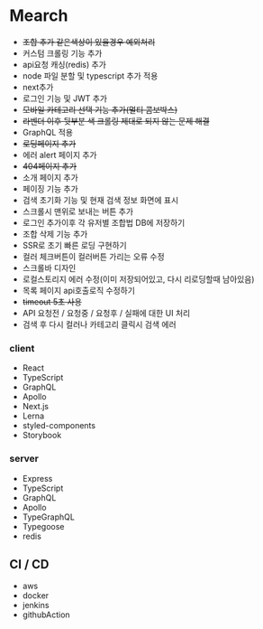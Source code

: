 # Mearch
- <del>조합 추가 같은색상이 있을경우 예외처리</del>
- 커스텀 크롤링 기능 추가
- api요청 캐싱(redis) 추가
- node 파일 분할 및 typescript 추가 적용
- next추가
- 로그인 기능 및 JWT 추가
- <del>모바일 카테고리 선택 기능 추가(멀티 콤보박스)</del>
- <del>라벤더 이후 뒷부분 색 크롤링 제대로 되지 않는 문제 해결</del>
- GraphQL 적용
- <del>로딩페이지 추가</del>
- 에러 alert 페이지 추가
- <del>404페이지 추가</del>
- 소개 페이지 추가
- 페이징 기능 추가
- 검색 초기화 기능 및 현재 검색 정보 화면에 표시
- 스크롤시 맨위로 보내는 버튼 추가
- 로그인 추가이후 각 유저별 조합법 DB에 저장하기
- 조합 삭제 기능 추가
- SSR로 초기 빠른 로딩 구현하기
- 컬러 체크버튼이 컬러버튼 가리는 오류 수정
- 스크롤바 디자인
- 로컬스토리지 에러 수정(이미 저장되어있고, 다시 리로딩할때 남아있음)
- 목록 페이지 api호출로직 수정하기
- <del>timeout 5초 사용</del>
- API 요청전 / 요청중 / 요청후 / 실패에 대한 UI 처리
- 검색 후 다시 컬러나 카테고리 클릭시 검색 에러

### client
- React
- TypeScript
- GraphQL
- Apollo
- Next.js
- Lerna
- styled-components
- Storybook
### server
- Express
- TypeScript
- GraphQL
- Apollo
- TypeGraphQL
- Typegoose
- redis

## CI / CD
- aws
- docker
- jenkins
- githubAction
